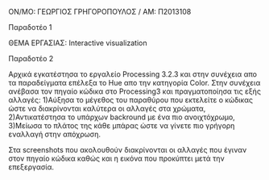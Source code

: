 
ΟΝ/ΜΟ: ΓΕΩΡΓΙΟΣ ΓΡΗΓΟΡΟΠΟΥΛΟΣ / ΑΜ: Π2013108
  
Παραδοτέο 1

ΘΕΜΑ ΕΡΓΑΣΙΑΣ: Interactive visualization


Παραδοτέο 2

Αρχικά εγκατέστησα το εργαλείο Processing 3.2.3 και στην συνέχεια απο τα παραδείγματα επέλεξα το Hue απο την κατηγορία Color. Στην συνέχεια ανέβασα τον πηγαίο κώδικα στο Processing3 και πραγματοποίησα τις εξής αλλαγές: 1)Αύξησα το μέγεθος του παραθύρου που εκτελείτε ο κώδικας ώστε να διακρίνονται καλύτερα οι αλλαγές στα χρώματα, 2)Αντικατέστησα το υπάρχων backround με ένα πιο ανοιχτόχρωμο, 3)Μείωσα το πλάτος της κάθε μπάρας ώστε να γίνετε πιο γρήγορη εναλλαγή στην απόχρωση.

Στα screenshots που ακολουθούν διακρίνονται οι αλλαγές που έγιναν στον πηγαίο κώδικα καθώς και η εικόνα που προκύπτει μετά την επεξεργασία.
